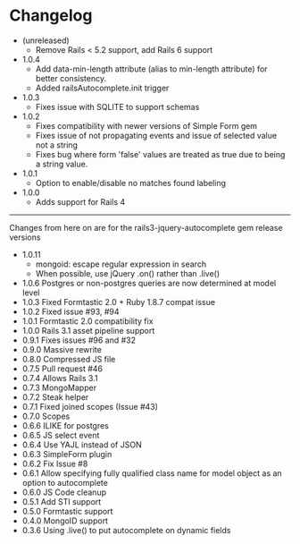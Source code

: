 # Changelog

* (unreleased)
  * Remove Rails < 5.2 support, add Rails 6 support 
* 1.0.4
  * Add data-min-length attribute (alias to min-length attribute) for better consistency.
  * Added railsAutocomplete.init trigger
* 1.0.3
  * Fixes issue with SQLITE to support schemas
* 1.0.2
  * Fixes compatibility with newer versions of Simple Form gem
  * Fixes issue of not propagating events and issue of selected value not a string
  * Fixes bug where form 'false' values are treated as true due to being
    a string value.
* 1.0.1
  * Option to enable/disable no matches found labeling
* 1.0.0
  * Adds support for Rails 4

___

Changes from here on are for the rails3-jquery-autocomplete gem release versions


* 1.0.11
  * mongoid: escape regular expression in search
  * When possible, use jQuery .on() rather than .live()
* 1.0.6 Postgres or non-postgres queries are now determined at model level
* 1.0.3 Fixed Formtastic 2.0 + Ruby 1.8.7 compat issue
* 1.0.2 Fixed issue #93, #94
* 1.0.1 Formtastic 2.0 compatibility fix
* 1.0.0 Rails 3.1 asset pipeline support
* 0.9.1 Fixes issues #96 and #32
* 0.9.0 Massive rewrite
* 0.8.0 Compressed JS file
* 0.7.5 Pull request #46
* 0.7.4 Allows Rails 3.1
* 0.7.3 MongoMapper
* 0.7.2 Steak helper
* 0.7.1 Fixed joined scopes (Issue #43)
* 0.7.0 Scopes
* 0.6.6 ILIKE for postgres
* 0.6.5 JS select event
* 0.6.4 Use YAJL instead of JSON
* 0.6.3 SimpleForm plugin
* 0.6.2 Fix Issue #8
* 0.6.1 Allow specifying fully qualified class name for model object as an option to autocomplete
* 0.6.0 JS Code cleanup
* 0.5.1 Add STI support
* 0.5.0 Formtastic support
* 0.4.0 MongoID support
* 0.3.6 Using .live() to put autocomplete on dynamic fields

